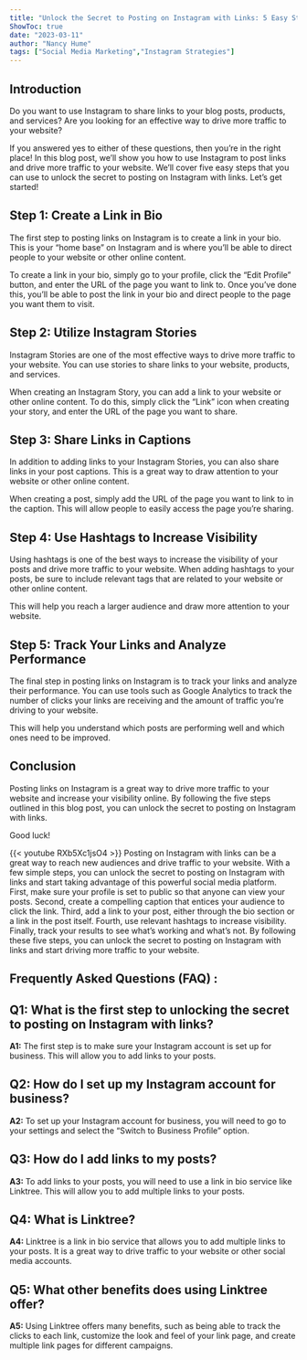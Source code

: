 ```yaml
---
title: "Unlock the Secret to Posting on Instagram with Links: 5 Easy Steps!"
ShowToc: true 
date: "2023-03-11"
author: "Nancy Hume" 
tags: ["Social Media Marketing","Instagram Strategies"]
---
```

## Introduction

Do you want to use Instagram to share links to your blog posts, products, and services? Are you looking for an effective way to drive more traffic to your website?

If you answered yes to either of these questions, then you’re in the right place! In this blog post, we’ll show you how to use Instagram to post links and drive more traffic to your website. We’ll cover five easy steps that you can use to unlock the secret to posting on Instagram with links. Let’s get started!

## Step 1: Create a Link in Bio

The first step to posting links on Instagram is to create a link in your bio. This is your “home base” on Instagram and is where you’ll be able to direct people to your website or other online content.

To create a link in your bio, simply go to your profile, click the “Edit Profile” button, and enter the URL of the page you want to link to. Once you’ve done this, you’ll be able to post the link in your bio and direct people to the page you want them to visit.

## Step 2: Utilize Instagram Stories

Instagram Stories are one of the most effective ways to drive more traffic to your website. You can use stories to share links to your website, products, and services.

When creating an Instagram Story, you can add a link to your website or other online content. To do this, simply click the “Link” icon when creating your story, and enter the URL of the page you want to share.

## Step 3: Share Links in Captions

In addition to adding links to your Instagram Stories, you can also share links in your post captions. This is a great way to draw attention to your website or other online content.

When creating a post, simply add the URL of the page you want to link to in the caption. This will allow people to easily access the page you’re sharing.

## Step 4: Use Hashtags to Increase Visibility

Using hashtags is one of the best ways to increase the visibility of your posts and drive more traffic to your website. When adding hashtags to your posts, be sure to include relevant tags that are related to your website or other online content.

This will help you reach a larger audience and draw more attention to your website.

## Step 5: Track Your Links and Analyze Performance

The final step in posting links on Instagram is to track your links and analyze their performance. You can use tools such as Google Analytics to track the number of clicks your links are receiving and the amount of traffic you’re driving to your website.

This will help you understand which posts are performing well and which ones need to be improved.

## Conclusion

Posting links on Instagram is a great way to drive more traffic to your website and increase your visibility online. By following the five steps outlined in this blog post, you can unlock the secret to posting on Instagram with links.

Good luck!

{{< youtube RXb5Xc1jsO4 >}} 
Posting on Instagram with links can be a great way to reach new audiences and drive traffic to your website. With a few simple steps, you can unlock the secret to posting on Instagram with links and start taking advantage of this powerful social media platform. First, make sure your profile is set to public so that anyone can view your posts. Second, create a compelling caption that entices your audience to click the link. Third, add a link to your post, either through the bio section or a link in the post itself. Fourth, use relevant hashtags to increase visibility. Finally, track your results to see what’s working and what’s not. By following these five steps, you can unlock the secret to posting on Instagram with links and start driving more traffic to your website.

## Frequently Asked Questions (FAQ) :
## Q1: What is the first step to unlocking the secret to posting on Instagram with links?

**A1:** The first step is to make sure your Instagram account is set up for business. This will allow you to add links to your posts. 

## Q2: How do I set up my Instagram account for business?

**A2:** To set up your Instagram account for business, you will need to go to your settings and select the “Switch to Business Profile” option. 

## Q3: How do I add links to my posts?

**A3:** To add links to your posts, you will need to use a link in bio service like Linktree. This will allow you to add multiple links to your posts. 

## Q4: What is Linktree?

**A4:** Linktree is a link in bio service that allows you to add multiple links to your posts. It is a great way to drive traffic to your website or other social media accounts. 

## Q5: What other benefits does using Linktree offer?

**A5:** Using Linktree offers many benefits, such as being able to track the clicks to each link, customize the look and feel of your link page, and create multiple link pages for different campaigns.


